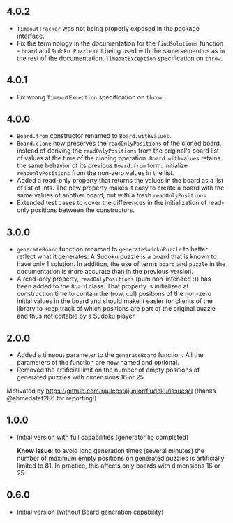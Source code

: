 ## 4.0.2

- `TimeoutTracker` was not being properly exposed in the package interface.
- Fix the terminology in the documentation for the `findSolutions` function - `board` and
  `Sudoku Puzzle` not being used with the same semantics as in the rest of the documentation.
  `TimeoutException` specification on `throw`.

## 4.0.1

- Fix wrong `TimeoutException` specification on `throw`.

## 4.0.0

- `Board.from` constructor renamed to `Board.withValues`.
- `Board.clone` now preserves the `readOnlyPositions` of the cloned board, instead of deriving the
  `readOnlyPositions` from the original's board list of values at the time of the cloning operation.
  `Board.withValues` retains the same behavior of its previous `Board.from` form: initialize
  `readOnlyPositions` from the non-zero values in the list.
- Added a read-only property that returns the values in the board as a list of list of ints. The new
  property makes it easy to create a board with the same values of another board, but with a fresh
  `readOnlyPositions`.
- Extended test cases to cover the differences in the initialization of read-only positions between
  the constructors.

## 3.0.0

- `generateBoard` function renamed to `generateSudokuPuzzle` to better reflect what it generates. A
  Sudoku puzzle is a board that is known to have only 1 solution. In addition, the use of terms
  `board` and `puzzle` in the documentation is more accurate than in the previous version.
- A read-only property, `readOnlyPositions` (pum non-intended :)) has been added to the `Board`
  class. That property is initialized at construction time to contain the (row, col) positions of
  the non-zero initial values in the board and should make it easier for clients of the library to
  keep track of which positions are part of the original puzzle and thus not editable by a Sudoku
  player.

## 2.0.0

- Added a timeout parameter to the `generateBoard` function. All the parameters of the function are
  now named and optional.
- Removed the artificial limit on the number of empty positions of generated puzzles with dimensions
  16 or 25.

Motivated by https://github.com/raulcostajunior/fludoku/issues/1 (thanks @ahmedatef286 for
reporting!)

## 1.0.0

- Initial version with full capabilities (generator lib completed)

  **Know issue**: to avoid long generation times (several minutes) the number of maximum empty
  positions on generated puzzles is artificially limited to 81. In practice, this affects only
  boards with dimensions 16 or 25.

## 0.6.0

- Initial version (without Board generation capability)
